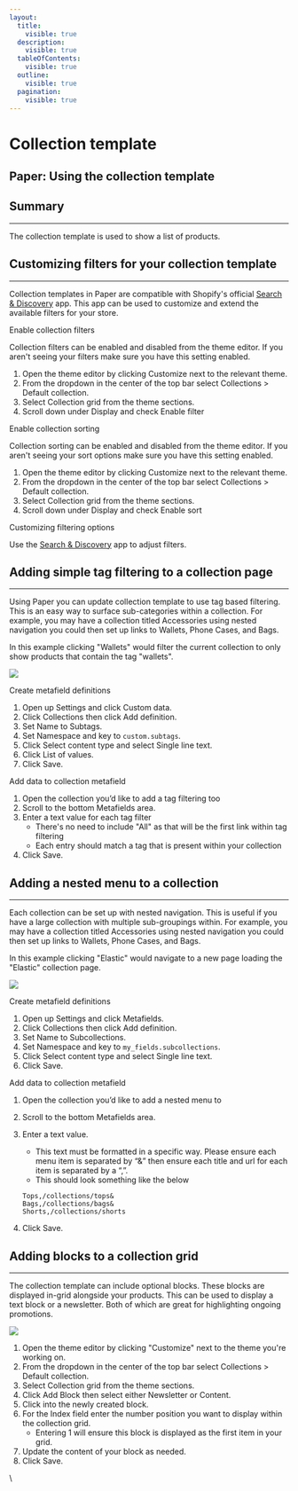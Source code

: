 ```yaml
---
layout:
  title:
    visible: true
  description:
    visible: true
  tableOfContents:
    visible: true
  outline:
    visible: true
  pagination:
    visible: true
---
```


# Collection template

## Paper: Using the collection template

## Summary <a href="#h_807311542b" id="h_807311542b"></a>

***

The collection template is used to show a list of products.

## Customizing filters for your collection template <a href="#h_c21ffc98e1" id="h_c21ffc98e1"></a>

***

Collection templates in Paper are compatible with Shopify's official [Search & Discovery](https://apps.shopify.com/search-and-discovery) app. This app can be used to customize and extend the available filters for your store.

Enable collection filters

Collection filters can be enabled and disabled from the theme editor. If you aren't seeing your filters make sure you have this setting enabled.

1. Open the theme editor by clicking Customize next to the relevant theme.
2. From the dropdown in the center of the top bar select Collections > Default collection.
3. Select Collection grid from the theme sections.
4. Scroll down under Display and check Enable filter

Enable collection sorting

Collection sorting can be enabled and disabled from the theme editor. If you aren't seeing your sort options make sure you have this setting enabled.

1. Open the theme editor by clicking Customize next to the relevant theme.
2. From the dropdown in the center of the top bar select Collections > Default collection.
3. Select Collection grid from the theme sections.
4. Scroll down under Display and check Enable sort

Customizing filtering options

Use the [Search & Discovery](https://apps.shopify.com/search-and-discovery) app to adjust filters.

## Adding simple tag filtering to a collection page <a href="#h_e872ff64e1" id="h_e872ff64e1"></a>

***

Using Paper you can update collection template to use tag based filtering. This is an easy way to surface sub-categories within a collection. For example, you may have a collection titled Accessories using nested navigation you could then set up links to Wallets, Phone Cases, and Bags.

In this example clicking "Wallets" would filter the current collection to only show products that contain the tag "wallets".

[![](https://downloads.intercomcdn.com/i/o/1199092216/c430d1a1dcc74d1fb37d2f28/CleanShot+2024-09-30+at+16_16_28%402x.png?expires=1744682400\&signature=a30aba5f741eef6789cfdd1a9395cfc3922cc2dac49167e07a300a0937756a7d\&req=dSEuH8l3n4NeX%2FMW1HO4zYjyxPe4b1SDqVj4rtOIGjVpjcOAurcRjyEqk6D%2F%0AK1lvsHtAM%2B%2BGKDIf3lg%3D%0A)](https://downloads.intercomcdn.com/i/o/1199092216/c430d1a1dcc74d1fb37d2f28/CleanShot+2024-09-30+at+16_16_28%402x.png?expires=1744682400\&signature=a30aba5f741eef6789cfdd1a9395cfc3922cc2dac49167e07a300a0937756a7d\&req=dSEuH8l3n4NeX%2FMW1HO4zYjyxPe4b1SDqVj4rtOIGjVpjcOAurcRjyEqk6D%2F%0AK1lvsHtAM%2B%2BGKDIf3lg%3D%0A)

Create metafield definitions

1. Open up Settings and click Custom data.
2. Click Collections then click Add definition.
3. Set Name to Subtags.
4. Set Namespace and key to `custom.subtags`.
5. Click Select content type and select Single line text.
6. Click List of values.
7. Click Save.

Add data to collection metafield

1. Open the collection you’d like to add a tag filtering too
2. Scroll to the bottom Metafields area.
3. Enter a text value for each tag filter
   * There's no need to include "All" as that will be the first link within tag filtering
   * Each entry should match a tag that is present within your collection
4. Click Save.

## Adding a nested menu to a collection <a href="#h_dd72bae66a" id="h_dd72bae66a"></a>

***

Each collection can be set up with nested navigation. This is useful if you have a large collection with multiple sub-groupings within. For example, you may have a collection titled Accessories using nested navigation you could then set up links to Wallets, Phone Cases, and Bags.

In this example clicking "Elastic" would navigate to a new page loading the "Elastic" collection page.

[![](https://downloads.intercomcdn.com/i/o/1199099544/63f2e36bdd122a2aea0d5730/CleanShot+2024-09-30+at+16_23_07%402x.png?expires=1744682400\&signature=4c5d9a13368a5b114dd7310776cb855a7ca80a4a98ba248657c6b41a8371ece7\&req=dSEuH8l3lIRbXfMW1HO4zYR%2B7dY%2BmS2mc72vnqCuXaUbqa3VDfdXv7ScrQsX%0AIMvxNPwDzRM7PMdE2jg%3D%0A)](https://downloads.intercomcdn.com/i/o/1199099544/63f2e36bdd122a2aea0d5730/CleanShot+2024-09-30+at+16_23_07%402x.png?expires=1744682400\&signature=4c5d9a13368a5b114dd7310776cb855a7ca80a4a98ba248657c6b41a8371ece7\&req=dSEuH8l3lIRbXfMW1HO4zYR%2B7dY%2BmS2mc72vnqCuXaUbqa3VDfdXv7ScrQsX%0AIMvxNPwDzRM7PMdE2jg%3D%0A)

Create metafield definitions

1. Open up Settings and click Metafields.
2. Click Collections then click Add definition.
3. Set Name to Subcollections.
4. Set Namespace and key to `my_fields.subcollections`.
5. Click Select content type and select Single line text.
6. Click Save.

Add data to collection metafield

1. Open the collection you’d like to add a nested menu to
2. Scroll to the bottom Metafields area.
3.  Enter a text value.

    * This text must be formatted in a specific way. Please ensure each menu item is separated by “&” then ensure each title and url for each item is separated by a “,”.
    * This should look something like the below

    ```
    Tops,/collections/tops&
    Bags,/collections/bags&
    Shorts,/collections/shorts
    ```
4. Click Save.

## Adding blocks to a collection grid <a href="#h_a6cd48b9a0" id="h_a6cd48b9a0"></a>

***

The collection template can include optional blocks. These blocks are displayed in-grid alongside your products. This can be used to display a text block or a newsletter. Both of which are great for highlighting ongoing promotions.

[![](https://downloads.intercomcdn.com/i/o/1199108757/6cb6ce302434e1ca891ba854/CleanShot+2024-09-30+at+16_33_14%402x.png?expires=1744682400\&signature=efea5fb5d0b6f603788e3062eeb32b7e847145202a7da7e5685fe175bc2991f0\&req=dSEuH8h%2BlYZaXvMW1HO4zRon81P7VX0Vg0kJsktTLR0yhWVr4xkE4VPpCTJH%0AObPX89DBF4XiYMNOZeY%3D%0A)](https://downloads.intercomcdn.com/i/o/1199108757/6cb6ce302434e1ca891ba854/CleanShot+2024-09-30+at+16_33_14%402x.png?expires=1744682400\&signature=efea5fb5d0b6f603788e3062eeb32b7e847145202a7da7e5685fe175bc2991f0\&req=dSEuH8h%2BlYZaXvMW1HO4zRon81P7VX0Vg0kJsktTLR0yhWVr4xkE4VPpCTJH%0AObPX89DBF4XiYMNOZeY%3D%0A)

1. Open the theme editor by clicking "Customize" next to the theme you're working on.
2. From the dropdown in the center of the top bar select Collections > Default collection.
3. Select Collection grid from the theme sections.
4. Click Add Block then select either Newsletter or Content.
5. Click into the newly created block.
6. For the Index field enter the number position you want to display within the collection grid.
   * Entering 1 will ensure this block is displayed as the first item in your grid.
7. Update the content of your block as needed.
8. Click Save.

\

